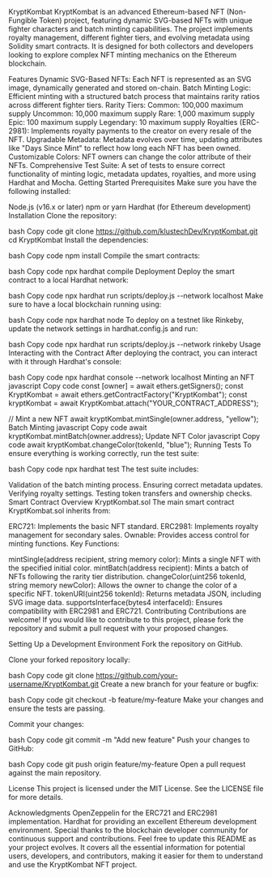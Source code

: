 KryptKombat
KryptKombat is an advanced Ethereum-based NFT (Non-Fungible Token) project, featuring dynamic SVG-based NFTs with unique fighter characters and batch minting capabilities. The project implements royalty management, different fighter tiers, and evolving metadata using Solidity smart contracts. It is designed for both collectors and developers looking to explore complex NFT minting mechanics on the Ethereum blockchain.

Features
Dynamic SVG-Based NFTs: Each NFT is represented as an SVG image, dynamically generated and stored on-chain.
Batch Minting Logic: Efficient minting with a structured batch process that maintains rarity ratios across different fighter tiers.
Rarity Tiers:
Common: 100,000 maximum supply
Uncommon: 10,000 maximum supply
Rare: 1,000 maximum supply
Epic: 100 maximum supply
Legendary: 10 maximum supply
Royalties (ERC-2981): Implements royalty payments to the creator on every resale of the NFT.
Upgradable Metadata: Metadata evolves over time, updating attributes like "Days Since Mint" to reflect how long each NFT has been owned.
Customizable Colors: NFT owners can change the color attribute of their NFTs.
Comprehensive Test Suite: A set of tests to ensure correct functionality of minting logic, metadata updates, royalties, and more using Hardhat and Mocha.
Getting Started
Prerequisites
Make sure you have the following installed:

Node.js (v16.x or later)
npm or yarn
Hardhat (for Ethereum development)
Installation
Clone the repository:

bash
Copy code
git clone https://github.com/klustechDev/KryptKombat.git
cd KryptKombat
Install the dependencies:

bash
Copy code
npm install
Compile the smart contracts:

bash
Copy code
npx hardhat compile
Deployment
Deploy the smart contract to a local Hardhat network:

bash
Copy code
npx hardhat run scripts/deploy.js --network localhost
Make sure to have a local blockchain running using:

bash
Copy code
npx hardhat node
To deploy on a testnet like Rinkeby, update the network settings in hardhat.config.js and run:

bash
Copy code
npx hardhat run scripts/deploy.js --network rinkeby
Usage
Interacting with the Contract
After deploying the contract, you can interact with it through Hardhat's console:

bash
Copy code
npx hardhat console --network localhost
Minting an NFT
javascript
Copy code
const [owner] = await ethers.getSigners();
const KryptKombat = await ethers.getContractFactory("KryptKombat");
const kryptKombat = await KryptKombat.attach("YOUR_CONTRACT_ADDRESS");

// Mint a new NFT
await kryptKombat.mintSingle(owner.address, "yellow");
Batch Minting
javascript
Copy code
await kryptKombat.mintBatch(owner.address);
Update NFT Color
javascript
Copy code
await kryptKombat.changeColor(tokenId, "blue");
Running Tests
To ensure everything is working correctly, run the test suite:

bash
Copy code
npx hardhat test
The test suite includes:

Validation of the batch minting process.
Ensuring correct metadata updates.
Verifying royalty settings.
Testing token transfers and ownership checks.
Smart Contract Overview
KryptKombat.sol
The main smart contract KryptKombat.sol inherits from:

ERC721: Implements the basic NFT standard.
ERC2981: Implements royalty management for secondary sales.
Ownable: Provides access control for minting functions.
Key Functions:

mintSingle(address recipient, string memory color): Mints a single NFT with the specified initial color.
mintBatch(address recipient): Mints a batch of NFTs following the rarity tier distribution.
changeColor(uint256 tokenId, string memory newColor): Allows the owner to change the color of a specific NFT.
tokenURI(uint256 tokenId): Returns metadata JSON, including SVG image data.
supportsInterface(bytes4 interfaceId): Ensures compatibility with ERC2981 and ERC721.
Contributing
Contributions are welcome! If you would like to contribute to this project, please fork the repository and submit a pull request with your proposed changes.

Setting Up a Development Environment
Fork the repository on GitHub.

Clone your forked repository locally:

bash
Copy code
git clone https://github.com/your-username/KryptKombat.git
Create a new branch for your feature or bugfix:

bash
Copy code
git checkout -b feature/my-feature
Make your changes and ensure the tests are passing.

Commit your changes:

bash
Copy code
git commit -m "Add new feature"
Push your changes to GitHub:

bash
Copy code
git push origin feature/my-feature
Open a pull request against the main repository.

License
This project is licensed under the MIT License. See the LICENSE file for more details.

Acknowledgments
OpenZeppelin for the ERC721 and ERC2981 implementation.
Hardhat for providing an excellent Ethereum development environment.
Special thanks to the blockchain developer community for continuous support and contributions.
Feel free to update this README as your project evolves. It covers all the essential information for potential users, developers, and contributors, making it easier for them to understand and use the KryptKombat NFT project.
